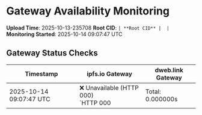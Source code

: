 # Gateway Availability Monitoring

**Upload Time**: 2025-10-13-235708
**Root CID**: `| **Root CID** |  |`
**Monitoring Started**: 2025-10-14 09:07:47 UTC

## Gateway Status Checks

| Timestamp | ipfs.io Gateway | dweb.link Gateway |
|-----------|-----------------|-------------------|
| 2025-10-14 09:07:47 UTC | ❌ Unavailable (HTTP 000)<br>`HTTP 000 | Total: 0.000000s | DNS: 0.000000s | Connect: 0.000000s | Transfer: 0.000000s | Size: 0 bytesConnection failed or timeout` | ❌ Unavailable (HTTP 000)<br>`HTTP 000 | Total: 0.000000s | DNS: 0.000000s | Connect: 0.000000s | Transfer: 0.000000s | Size: 0 bytesConnection failed or timeout` |
